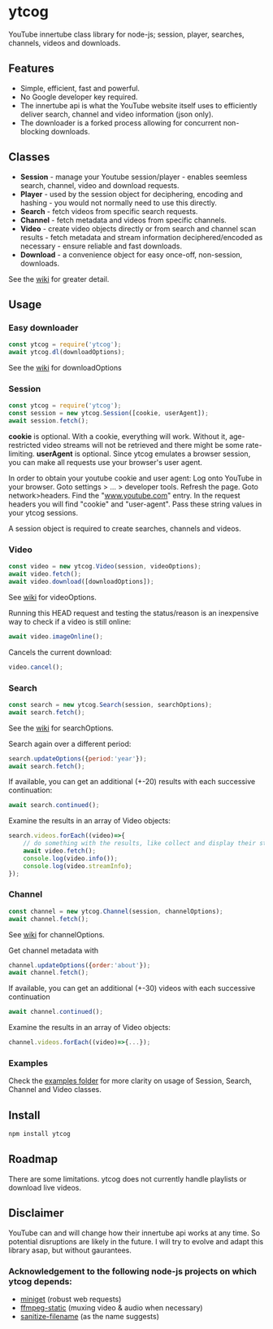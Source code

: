 # ytcog

YouTube innertube class library for node-js; session, player, searches, channels, videos and downloads.

## Features

* Simple, efficient, fast and powerful. 
* No Google developer key required.  
* The innertube api is what the YouTube website itself uses to efficiently deliver  search, channel and video information (json only).
* The downloader is a forked process allowing for concurrent non-blocking downloads.

## Classes

* __Session__ - manage your Youtube session/player - enables seemless search, channel, video and download requests.
* __Player__ - used by the session object for deciphering, encoding and hashing - you would not normally need to use this directly.
* __Search__ - fetch videos from specific search requests. 
* __Channel__ - fetch metadata and videos from specific channels.
* __Video__ - create video objects directly or from search and channel scan results - fetch metadata and stream information deciphered/encoded as necessary - ensure reliable and fast downloads.
* __Download__ - a convenience object for easy once-off, non-session, downloads.

See the [wiki](https://github.com/gatecrasher777/ytcog/wiki/ytcog-wiki) for greater detail.

## Usage 

### Easy downloader

```js
const ytcog = require('ytcog');
await ytcog.dl(downloadOptions);
```
See the [wiki](https://github.com/gatecrasher777/ytcog/wiki/ytcog-wiki#videodownload-options) for downloadOptions

### Session
```js
const ytcog = require('ytcog');
const session = new ytcog.Session([cookie, userAgent]);
await session.fetch();
```
__cookie__ is optional. With a cookie, everything will work. Without it, age-restricted video streams will not be retrieved and there might be some rate-limiting.
__userAgent__ is optional. Since ytcog emulates a browser session, you can make all requests use your browser's user agent.  

In order to obtain your youtube cookie and user agent: Log onto YouTube in your browser. Goto settings > ... > developer tools. Refresh the page. Goto network>headers. Find the "www.youtube.com" entry. In the request headers you will find "cookie" and "user-agent". Pass these string values in your ytcog sessions. 

A session object is required to create searches, channels and videos.

### Video
```js
const video = new ytcog.Video(session, videoOptions);
await video.fetch();
await video.download([downloadOptions]);
```
See [wiki](https://github.com/gatecrasher777/ytcog/wiki/ytcog-wiki#videodownload-options) for videoOptions.  

Running this HEAD request and testing the status/reason is an inexpensive way to check if a video is still online:
```js
await video.imageOnline();
```
Cancels the current download:
```js
video.cancel();
```

### Search
```js
const search = new ytcog.Search(session, searchOptions);
await search.fetch();
```
See the [wiki](https://github.com/gatecrasher777/ytcog/wiki/ytcog-wiki#search-options) for searchOptions.  

Search again over a different period:
```js
search.updateOptions({period:'year'});
await search.fetch();
```
If available, you can get an additional (+-20) results with each successive continuation:
```js
await search.continued();    
```
Examine the results in an array of Video objects:
```js
search.videos.forEach((video)=>{
    // do something with the results, like collect and display their streams
    await video.fetch();
    console.log(video.info());
    console.log(video.streamInfo);
});
```

### Channel
```js
const channel = new ytcog.Channel(session, channelOptions);
await channel.fetch();
```
See [wiki](https://github.com/gatecrasher777/ytcog/wiki/ytcog-wiki#channel-options) for channelOptions.  

Get channel metadata with 
```js
channel.updateOptions({order:'about'}); 
await channel.fetch();
```
If available, you can get an additional (+-30) videos with each successive continuation
```js
await channel.continued();
```
Examine the results in an array of Video objects:
```js
channel.videos.forEach((video)=>{...});
```

### Examples

Check the [examples folder](https://github.com/gatecrasher777/ytcog/tree/main/examples) for more clarity on usage of Session, Search, Channel and Video classes. 

## Install 

```bash
npm install ytcog
```

## Roadmap

There are some limitations. ytcog does not currently handle playlists or download live videos. 

## Disclaimer 
YouTube can and will change how their innertube api works at any time. So potential disruptions are likely in the future. I will try to evolve and adapt this library asap, but without gaurantees. 

### Acknowledgement to the following node-js projects on which ytcog depends:

* [miniget](https://github.com/fent/node-miniget) (robust web requests)
* [ffmpeg-static](https://github.com/eugeneware/ffmpeg-static) (muxing video & audio when necessary)
* [sanitize-filename](https://github.com/parshap/node-sanitize-filename) (as the name suggests)
